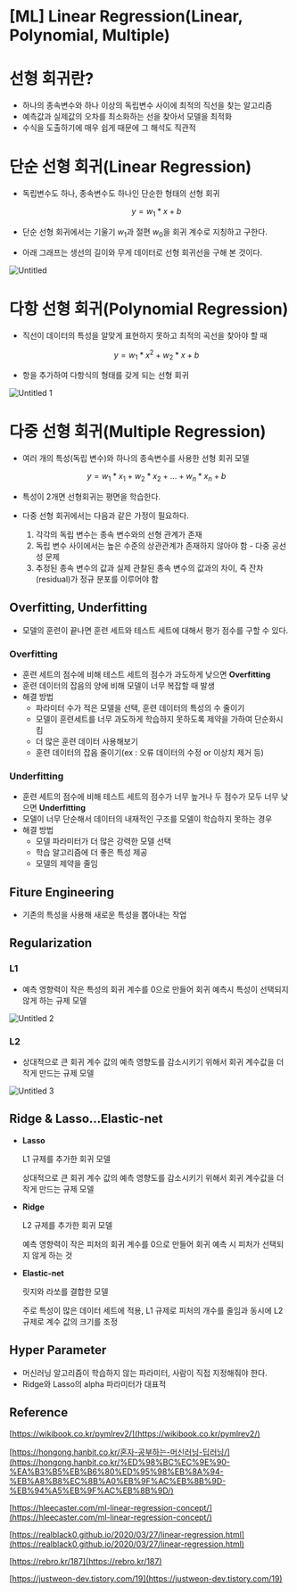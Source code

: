 # [ML] Linear Regression(Linear, Polynomial, Multiple)

# 선형 회귀란?

- 하나의 종속변수와 하나 이상의 독립변수 사이에 최적의 직선을 찾는 알고리즘
- 예측값과 실제값의 오차를 최소화하는 선을 찾아서 모델을 최적화
- 수식을 도출하기에 매우 쉽게 때문에 그 해석도 직관적

# 단순 선형 회귀(Linear Regression)

- 독립변수도 하나, 종속변수도 하나인 단순한 형태의 선형 회귀
    
    $$
    y = w_1*x + b
    $$
    
- 단순 선형 회귀에서는 기울기 $w_1$과 절편 $w_0$을 회귀 계수로 지칭하고 구한다.
- 아래 그래프는 생선의 길이와 무게 데이터로 선형 회귀선을 구해 본 것이다.

![Untitled](https://user-images.githubusercontent.com/69300448/209596011-41db4181-745d-4cd4-8d2a-6a7548bd118f.png)

# 다항 선형 회귀(Polynomial Regression)

- 직선이 데이터의 특성을 알맞게 표현하지 못하고 최적의 곡선을 찾아야 할 때
    
    $$
    y = w_1*x^2 + w_2*x + b
    $$
    
- 항을 추가하여 다항식의 형태를 갖게 되는 선형 회귀

![Untitled 1](https://user-images.githubusercontent.com/69300448/209596027-c4d8f8c3-7e9c-49a6-b5ff-b08c2c44a0b5.png)

# 다중 선형 회귀(Multiple Regression)

- 여러 개의 특성(독립 변수)와 하나의 종속변수를 사용한 선형 회귀 모델
    
    $$
    y = w_1*x_1 + w_2*x_2 + ... + w_n*x_n + b
    $$
    
- 특성이 2개면 선형회귀는 평면을 학습한다.
- 다중 선형 회귀에서는 다음과 같은 가정이 필요하다.
    1. 각각의 독립 변수는 종속 변수와의 선형 관계가 존재
    2. 독립 변수 사이에서는 높은 수준의 상관관계가 존재하지 않아야 함 - 다중 공선성 문제
    3. 추정된 종속 변수의 값과 실제 관찰된 종속 변수의 값과의 차이, 즉 잔차(residual)가 정규 분포를 이루어야 함
    

## Overfitting, Underfitting

- 모델의 훈련이 끝나면 훈련 세트와 테스트 세트에 대해서 평가 점수를 구할 수 있다.

### Overfitting

- 훈련 세트의 점수에 비해 테스트 세트의 점수가 과도하게 낮으면 **Overfitting**
- 훈련 데이터의 잡음의 양에 비해 모델이 너무 복잡할 때 발생
- 해결 방법
    - 파라미터 수가 적은 모델을 선택, 훈련 데이터의 특성의 수 줄이기
    - 모델이 훈련세트를 너무 과도하게 학습하지 못하도록 제약을 가하여 단순화시킴
    - 더 많은 훈련 데이터 사용해보기
    - 훈련 데이터의 잡음 줄이기(ex : 오류 데이터의 수정 or 이상치 제거 등)

### Underfitting

- 훈련 세트의 점수에 비해 테스트 세트의 점수가 너무 높거나 두 점수가 모두 너무 낮으면 **Underfitting**
- 모델이 너무 단순해서 데이터의 내재적인 구조를 모델이 학습하지 못하는 경우
- 해결 방법
    - 모델 파라미터가 더 많은 강력한 모델 선택
    - 학습 알고리즘에 더 좋은 특성 제공
    - 모델의 제약을 줄임

## Fiture Engineering

- 기존의 특성을 사용해 새로운 특성을 뽑아내는 작업

## Regularization

### L1

- 예측 영향력이 작은 특성의 회귀 계수를 0으로 만들어 회귀 예측시 특성이 선택되지 않게 하는 규제 모델

![Untitled 2](https://user-images.githubusercontent.com/69300448/209596059-97bc1e77-7127-4ce3-a09b-9762ce5ce130.png)

### L2

- 상대적으로 큰 회귀 계수 값의 예측 영향도를 감소시키기 위해서 회귀 계수값을 더 작게 만드는 규제 모델

![Untitled 3](https://user-images.githubusercontent.com/69300448/209596067-a307157a-2216-4911-b75d-f691b0948182.png)

## Ridge & Lasso…Elastic-net

- **Lasso**
    
    L1 규제를 추가한 회귀 모델
    
    상대적으로 큰 회귀 계수 값의 예측 영향도를 감소시키기 위해서 회귀 계수값을 더 작게 만드는 규제 모델
    
- **Ridge**
    
    L2 규제를 추가한 회귀 모델
    
    예측 영향력이 작은 피처의 회귀 계수를 0으로 만들어 회귀 예측 시 피처가 선택되지 않게 하는 것
    
- **Elastic-net**
    
    릿지와 라쏘를 결합한 모델
    
    주로 특성이 많은 데이터 세트에 적용, L1 규제로 피처의 개수를 줄임과 동시에 L2 규제로 계수 값의 크기를 조정
    
    
## Hyper Parameter

- 머신러닝 알고리즘이 학습하지 않는 파라미터, 사람이 직접 지정해줘야 한다.
- Ridge와 Lasso의 alpha 파라미터가 대표적
    

## Reference

[https://wikibook.co.kr/pymlrev2/](https://wikibook.co.kr/pymlrev2/)

[https://hongong.hanbit.co.kr/혼자-공부하는-머신러닝-딥러닝/](https://hongong.hanbit.co.kr/%ED%98%BC%EC%9E%90-%EA%B3%B5%EB%B6%80%ED%95%98%EB%8A%94-%EB%A8%B8%EC%8B%A0%EB%9F%AC%EB%8B%9D-%EB%94%A5%EB%9F%AC%EB%8B%9D/)

[https://hleecaster.com/ml-linear-regression-concept/](https://hleecaster.com/ml-linear-regression-concept/)

[https://realblack0.github.io/2020/03/27/linear-regression.html](https://realblack0.github.io/2020/03/27/linear-regression.html)

[https://rebro.kr/187](https://rebro.kr/187)

[https://justweon-dev.tistory.com/19](https://justweon-dev.tistory.com/19)

